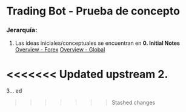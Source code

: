 # Trading Bot - Prueba de concepto

### Jerarquía:

1. Las ideas iniciales/conceptuales se encuentran en **0. Initial Notes**
	[Overview - Forex](obsidian://open?vault=trading-bot-conceptual&file=0.%20Initial%20Notes%2FOverview%20-%20Global)
	[Overview - Global](obsidian://open?vault=trading-bot-conceptual&file=0.%20Initial%20Notes%2FOverview%20-%20Global)

<<<<<<< Updated upstream
2. 
=======
3...
ed
>>>>>>> Stashed changes

